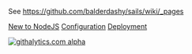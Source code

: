 See https://github.com/balderdashy/sails/wiki/_pages

<!--
Building Your Own Adapters
Changelog
Contributing to Sails
Controllers
Database Support
examples
Guide: Login Example
Guide: Passport auth example
Guide: Sockets
Home
Models
Policies
Routes
Services
Views
What Is Sails
-->
[New to NodeJS](/balderdashy/sails/wiki/configuration)
[Configuration](/balderdashy/sails/wiki/configuration)
[Deployment](/balderdashy/sails/wiki/deployment)

<!--
# Getting Started With Sails

![image_squidhome@2x.png](http://i.imgur.com/m1vTk.png) 

# Installation

> New to Node.js?  Get started by following the directions here: http://nodejs.org/

Once you have Node.js up and running, installing Sails is pretty dern easy.  Just type:
```sh
sudo npm install -g sails
```


# Creating a New Sails Project

Here's how you get off the ground:

```sh
# Create the app
sails new testProject

# cd into the new project
cd testProject

# Fire up the server	
# (you have to run this from the root of your project)
sails lift
```


# Creating a Model
Creating a model is very easy with the command line tool. You can even define attributes and their
type by adding arguments at the end of the command. To generate a User model, enter the following:
```
sails generate model User
```

You will see that this creates a user model at **/api/models/User.js**.  Let's give her a name-- try uncommenting the name attribute so it looks more or less like this:

```javascript
module.exports = {
        attributes      : {
                name: 'STRING'
        }

};
```

# What's Better Than Scaffolding?  How About a JSON API?

Sails API scaffolding is nothing like Rails scaffolding. HTML scaffolds just don't make sense for 
modern web apps! Instead, Sails automatically builds a RESTful JSON API for your models. Best of
all, it supports HTTP _and_ WebSockets! By default for every controller you create, you get the
basic CRUD operations created automatically.

For instance, after generating the User model above, if you visit `http://localhost:1337/user/create`, you'll see:
```json
{
  "createdAt": "2013-01-10T01:33:19.105Z",
  "updatedAt": "2013-01-10T01:33:19.105Z",
  "id": 1
}
```

That's it!  You just created a model in the database!  You can also `find`, `update`, and `destroy` users:

```
# List of all users
http://localhost:1337/user

# Find the user with id 1
http://localhost:1337/user/1

# Create a new user
http://localhost:1337/user/create
(or send an HTTP POST to http://localhost:1337/user)

# Update the user with id 1
http://localhost:1337/user/update/1
(or send an HTTP PUT to http://localhost:1337/user/1)

# Destroy the user with id 1
http://localhost:1337/user/destroy/1
(or send an HTTP DELETE to http://localhost:1337/user/1)
```

# Security
You can control access to your application's endpoints using policies.  See: https://github.com/balderdashy/sails/wiki/Policies

## Using https
HTTPS works the same way in Sails as it does in Express.  Drop your certificate and key file into your project, then configure the path to them.  For example, if you put your cert and key in a directory called `ssl` in the root of your project, you'd want to add the following to your `config/application.js` file:

```javascript
module.exports.ssl = {
  cert : fs.readFileSync(sails.config.appPath+'/ssl/combined.crt'),
  key  : fs.readFileSync(sails.config.appPath+'/ssl/yoursite.com.key')
};
```


# Learn more
https://github.com/balderdashy/sails/wiki/_pages


-->

[![githalytics.com alpha](https://cruel-carlota.pagodabox.com/8acf2fc2ca0aca8a3018e355ad776ed7 "githalytics.com")](http://githalytics.com/balderdashy/sails/wiki/home)
